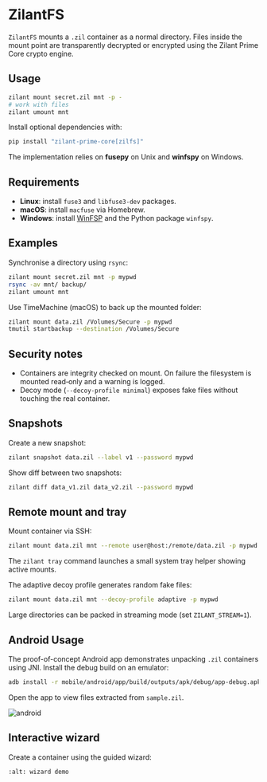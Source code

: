# ZilantFS

`ZilantFS` mounts a `.zil` container as a normal directory. Files inside the mount
point are transparently decrypted or encrypted using the Zilant Prime Core crypto
engine.

## Usage

```bash
zilant mount secret.zil mnt -p -
# work with files
zilant umount mnt
```

Install optional dependencies with:

```bash
pip install "zilant-prime-core[zilfs]"
```

The implementation relies on **fusepy** on Unix and **winfspy** on Windows.

## Requirements

- **Linux**: install `fuse3` and `libfuse3-dev` packages.
- **macOS**: install `macfuse` via Homebrew.
- **Windows**: install [WinFSP](https://winfsp.dev/) and the Python package `winfspy`.

## Examples

Synchronise a directory using `rsync`:

```bash
zilant mount secret.zil mnt -p mypwd
rsync -av mnt/ backup/
zilant umount mnt
```

Use TimeMachine (macOS) to back up the mounted folder:

```bash
zilant mount data.zil /Volumes/Secure -p mypwd
tmutil startbackup --destination /Volumes/Secure
```

## Security notes

- Containers are integrity checked on mount. On failure the filesystem is mounted read‑only and a warning is logged.
- Decoy mode (`--decoy-profile minimal`) exposes fake files without touching the real container.

## Snapshots

Create a new snapshot:

```bash
zilant snapshot data.zil --label v1 --password mypwd
```

Show diff between two snapshots:

```bash
zilant diff data_v1.zil data_v2.zil --password mypwd
```

## Remote mount and tray

Mount container via SSH:

```bash
zilant mount data.zil mnt --remote user@host:/remote/data.zil -p mypwd
```

The `zilant tray` command launches a small system tray helper showing active mounts.

The adaptive decoy profile generates random fake files:

```bash
zilant mount data.zil mnt --decoy-profile adaptive -p mypwd
```

Large directories can be packed in streaming mode (set `ZILANT_STREAM=1`).

## Android Usage

The proof-of-concept Android app demonstrates unpacking `.zil` containers using JNI.
Install the debug build on an emulator:

```bash
adb install -r mobile/android/app/build/outputs/apk/debug/app-debug.apk
```

Open the app to view files extracted from `sample.zil`.

![android](../assets/android_poc.png)

## Interactive wizard

Create a container using the guided wizard:

```{figure} ../assets/zilfs_demo.gif
:alt: wizard demo
```
